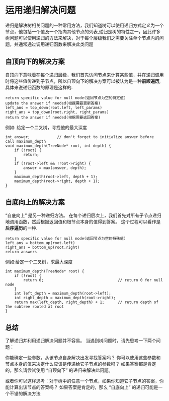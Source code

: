 # 运用递归解决问题
递归是解决树相关问题的一种常用方法，我们知道树可以使用递归方式定义为一个节点，他包括一个值及一个指向其他节点的列表,递归是树的特性之一，因此许多树问题可以使用递归的方法来解决，对于每个层级我们之需要关注单个节点内的问题，并通常通过调用递归函数来解决此类问题

## 自顶向下的解决方案
自顶向下意味着在每个递归层级，我们首先访问节点来计算某些值，并在递归调用时将这些值传递到子节点，所以自顶向下的解决方案可以被认为是一种**前顺遍历**,具体来说递归函数的原理是这样的.
```
return specific value for null node(返回节点为空的特定值)
update the answer if needed(根据需要更新答案)
left_ans = top_down(root.left, left_params)
right_ans = top_down(root.right, right_params)
return the answer if needed(根据需要返回答案)
```

例如: 给定一个二叉树，寻找他的最大深度
```
int answer;		       // don't forget to initialize answer before call maximum_depth
void maximum_depth(TreeNode* root, int depth) {
    if (!root) {
        return;
    }
    if (!root->left && !root->right) {
        answer = max(answer, depth);
    }
    maximum_depth(root->left, depth + 1);
    maximum_depth(root->right, depth + 1);
}
```


## 自底向上的解决方案
“自底向上” 是另一种递归方法。 在每个递归层次上，我们首先对所有子节点递归地调用函数，然后根据返回值和根节点本身的值得到答案。 这个过程可以看作是**后序遍历**的一种.
```
return specific value for null node(返回节点为空的特殊值)
left_ans = bottom_up(root.left)
right_ans = bottom_up(root.right)
return answers
```
例如:给定一个二叉树，求最大深度
```
int maximum_depth(TreeNode* root) {
	if (!root) {
		return 0;                                 // return 0 for null node
	}
	int left_depth = maximum_depth(root->left);
	int right_depth = maximum_depth(root->right);
	return max(left_depth, right_depth) + 1;	  // return depth of the subtree rooted at root
}
```

## 总结
了解递归并利用递归解决问题并不容易。
当遇到树问题时，请先思考一下两个问题：

你能确定一些参数，从该节点自身解决出发寻找答案吗？
你可以使用这些参数和节点本身的值来决定什么应该是传递给它子节点的参数吗？
如果答案都是肯定的，那么请尝试使用 “自顶向下” 的递归来解决此问题。

或者你可以这样思考：对于树中的任意一个节点，如果你知道它子节点的答案，你能计算出该节点的答案吗？ 如果答案是肯定的，那么 “自底向上” 的递归可能是一个不错的解决方法
